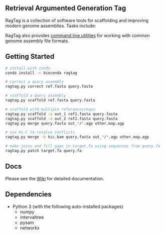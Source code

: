 ## Retrieval Argumented Generation Tag 

RagTag is a collection of software tools for scaffolding and improving modern genome assemblies. Tasks include:

RagTag also provides [command line utilities](https://github.com/oliveira-mtcode/retrieval_tag/wiki/Usage) for working with common genome assembly file formats.

## Getting Started

```bash
# install with conda
conda install -c bioconda ragtag

# correct a query assembly
ragtag.py correct ref.fasta query.fasta

# scaffold a query assembly
ragtag.py scaffold ref.fasta query.fasta

# scaffold with multiple references/maps
ragtag.py scaffold -o out_1 ref1.fasta query.fasta
ragtag.py scaffold -o out_2 ref2.fasta query.fasta
ragtag.py merge query.fasta out_*/*.agp other.map.agp

# use Hi-C to resolve conflicts
ragtag.py merge -b hic.bam query.fasta out_*/*.agp other.map.agp

# make joins and fill gaps in target.fa using sequences from query.fa
ragtag.py patch target.fa query.fa
```

## Docs
Please see the [Wiki](https://github.com/oliveira-mtcode/retrieval_tag/wiki) for detailed documentation.

## Dependencies
- Python 3 (with the following auto-installed packages)
    - numpy
    - intervaltree
    - pysam
    - networkx